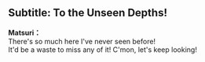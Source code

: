 # 

  
## Subtitle: To the Unseen Depths!
  
**Matsuri：**  
There's so much here I've never seen before!  
It'd be a waste to miss any of it! C'mon, let's keep looking!  
